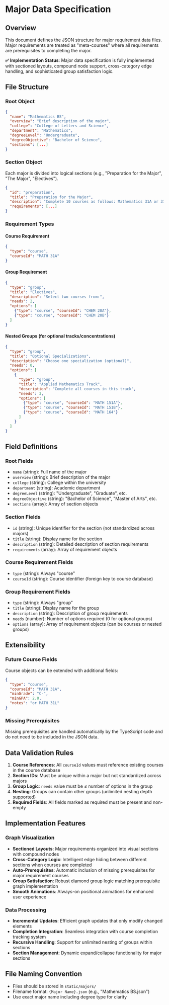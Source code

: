 # Major Data Specification

## Overview
This document defines the JSON structure for major requirement data files. Major requirements are treated as "meta-courses" where all requirements are prerequisites to completing the major.

**✅ Implementation Status**: Major data specification is fully implemented with sectioned layouts, compound node support, cross-category edge handling, and sophisticated group satisfaction logic.

## File Structure

### Root Object
```json
{
  "name": "Mathematics BS",
  "overview": "Brief description of the major",
  "college": "College of Letters and Science",
  "department": "Mathematics", 
  "degreeLevel": "Undergraduate",
  "degreeObjective": "Bachelor of Science",
  "sections": [...]
}
```

### Section Object
Each major is divided into logical sections (e.g., "Preparation for the Major", "The Major", "Electives").

```json
{
  "id": "preparation",
  "title": "Preparation for the Major",
  "description": "Complete 10 courses as follows: Mathematics 31A or 31L, seven required courses, and two elective courses.",
  "requirements": [...]
}
```

### Requirement Types

#### Course Requirement
```json
{
  "type": "course",
  "courseId": "MATH 31A"
}
```

#### Group Requirement
```json
{
  "type": "group",
  "title": "Electives",
  "description": "Select two courses from:",
  "needs": 2,
  "options": [
    {"type": "course", "courseId": "CHEM 20A"},
    {"type": "course", "courseId": "CHEM 20B"}
  ]
}
```

#### Nested Groups (for optional tracks/concentrations)
```json
{
  "type": "group",
  "title": "Optional Specializations",
  "description": "Choose one specialization (optional)",
  "needs": 0,
  "options": [
    {
      "type": "group",
      "title": "Applied Mathematics Track",
      "description": "Complete all courses in this track",
      "needs": 3,
      "options": [
        {"type": "course", "courseId": "MATH 151A"},
        {"type": "course", "courseId": "MATH 151B"},
        {"type": "course", "courseId": "MATH 164"}
      ]
    }
  ]
}
```

## Field Definitions

### Root Fields
- `name` (string): Full name of the major
- `overview` (string): Brief description of the major
- `college` (string): College within the university
- `department` (string): Academic department
- `degreeLevel` (string): "Undergraduate", "Graduate", etc.
- `degreeObjective` (string): "Bachelor of Science", "Master of Arts", etc.
- `sections` (array): Array of section objects

### Section Fields
- `id` (string): Unique identifier for the section (not standardized across majors)
- `title` (string): Display name for the section
- `description` (string): Detailed description of section requirements
- `requirements` (array): Array of requirement objects

### Course Requirement Fields
- `type` (string): Always "course"
- `courseId` (string): Course identifier (foreign key to course database)

### Group Requirement Fields
- `type` (string): Always "group"
- `title` (string): Display name for the group
- `description` (string): Description of group requirements
- `needs` (number): Number of options required (0 for optional groups)
- `options` (array): Array of requirement objects (can be courses or nested groups)

## Extensibility

### Future Course Fields
Course objects can be extended with additional fields:
```json
{
  "type": "course",
  "courseId": "MATH 31A",
  "minGrade": "C-",
  "minGPA": 2.0,
  "notes": "or MATH 31L"
}
```

### Missing Prerequisites
Missing prerequisites are handled automatically by the TypeScript code and do not need to be included in the JSON data.

## Data Validation Rules

1. **Course References**: All `courseId` values must reference existing courses in the course database
2. **Section IDs**: Must be unique within a major but not standardized across majors
3. **Group Logic**: `needs` value must be ≤ number of options in the group
4. **Nesting**: Groups can contain other groups (unlimited nesting depth supported)
5. **Required Fields**: All fields marked as required must be present and non-empty

## Implementation Features

### Graph Visualization
- **Sectioned Layouts**: Major requirements organized into visual sections with compound nodes
- **Cross-Category Logic**: Intelligent edge hiding between different sections when courses are completed  
- **Auto-Prerequisites**: Automatic inclusion of missing prerequisites for major requirement courses
- **Group Satisfaction**: Robust diamond group logic matching prerequisite graph implementation
- **Smooth Animations**: Always-on positional animations for enhanced user experience

### Data Processing
- **Incremental Updates**: Efficient graph updates that only modify changed elements
- **Completion Integration**: Seamless integration with course completion tracking system
- **Recursive Handling**: Support for unlimited nesting of groups within sections
- **Section Management**: Dynamic expand/collapse functionality for major sections

## File Naming Convention
- Files should be stored in `static/majors/`
- Filename format: `{Major Name}.json` (e.g., "Mathematics BS.json")
- Use exact major name including degree type for clarity
